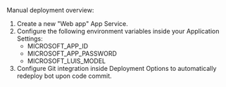 Manual deployment overview:
1.  Create a new "Web app" App Service.
2.  Configure the following environment variables inside your Application Settings:
    * MICROSOFT_APP_ID
    * MICROSOFT_APP_PASSWORD
    * MICROSOFT_LUIS_MODEL
3.  Configure Git integration inside Deployment Options to automatically redeploy
    bot upon code commit.
